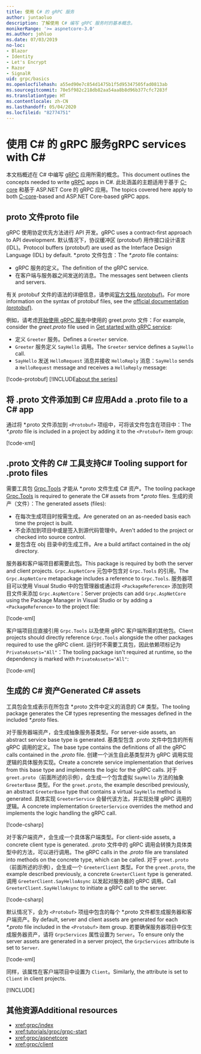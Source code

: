 ```yaml
---
title: 使用 C# 的 gRPC 服务
author: juntaoluo
description: 了解使用 C# 编写 gRPC 服务时的基本概念。
monikerRange: '>= aspnetcore-3.0'
ms.author: johluo
ms.date: 07/03/2019
no-loc:
- Blazor
- Identity
- Let's Encrypt
- Razor
- SignalR
uid: grpc/basics
ms.openlocfilehash: a55ed90e7c854d1475b1f5d95347505fad0813ab
ms.sourcegitcommit: 70e5f982c218db82aa54aa8b8d96b377cfc7283f
ms.translationtype: HT
ms.contentlocale: zh-CN
ms.lasthandoff: 05/04/2020
ms.locfileid: "82774751"
---
```

# <a name="grpc-services-with-c"></a><span data-ttu-id="655ab-103">使用 C\# 的 gRPC 服务</span><span class="sxs-lookup"><span data-stu-id="655ab-103">gRPC services with C\#</span></span>

<span data-ttu-id="655ab-104">本文档概述在 C# 中编写 [gRPC](https://grpc.io/docs/guides/) 应用所需的概念。</span><span class="sxs-lookup"><span data-stu-id="655ab-104">This document outlines the concepts needed to write [gRPC](https://grpc.io/docs/guides/) apps in C#.</span></span> <span data-ttu-id="655ab-105">此处涵盖的主题适用于基于 [C-core](https://grpc.io/blog/grpc-stacks) 和基于 ASP.NET Core 的 gRPC 应用。</span><span class="sxs-lookup"><span data-stu-id="655ab-105">The topics covered here apply to both [C-core](https://grpc.io/blog/grpc-stacks)-based and ASP.NET Core-based gRPC apps.</span></span>

## <a name="proto-file"></a><span data-ttu-id="655ab-106">proto 文件</span><span class="sxs-lookup"><span data-stu-id="655ab-106">proto file</span></span>

<span data-ttu-id="655ab-107">gRPC 使用协定优先方法进行 API 开发。</span><span class="sxs-lookup"><span data-stu-id="655ab-107">gRPC uses a contract-first approach to API development.</span></span> <span data-ttu-id="655ab-108">默认情况下，协议缓冲区 (protobuf) 用作接口设计语言 (IDL)。</span><span class="sxs-lookup"><span data-stu-id="655ab-108">Protocol buffers (protobuf) are used as the Interface Design Language (IDL) by default.</span></span> <span data-ttu-id="655ab-109">\*.proto  文件包含：</span><span class="sxs-lookup"><span data-stu-id="655ab-109">The *\*.proto* file contains:</span></span>

* <span data-ttu-id="655ab-110">gRPC 服务的定义。</span><span class="sxs-lookup"><span data-stu-id="655ab-110">The definition of the gRPC service.</span></span>
* <span data-ttu-id="655ab-111">在客户端与服务器之间发送的消息。</span><span class="sxs-lookup"><span data-stu-id="655ab-111">The messages sent between clients and servers.</span></span>

<span data-ttu-id="655ab-112">有关 protobuf 文件的语法的详细信息，请参阅[官方文档 (protobuf)](https://developers.google.com/protocol-buffers/docs/proto3)。</span><span class="sxs-lookup"><span data-stu-id="655ab-112">For more information on the syntax of protobuf files, see the [official documentation (protobuf)](https://developers.google.com/protocol-buffers/docs/proto3).</span></span>

<span data-ttu-id="655ab-113">例如，请考虑[开始使用 gRPC 服务](xref:tutorials/grpc/grpc-start)中使用的 greet.proto  文件：</span><span class="sxs-lookup"><span data-stu-id="655ab-113">For example, consider the *greet.proto* file used in [Get started with gRPC service](xref:tutorials/grpc/grpc-start):</span></span>

* <span data-ttu-id="655ab-114">定义 `Greeter` 服务。</span><span class="sxs-lookup"><span data-stu-id="655ab-114">Defines a `Greeter` service.</span></span>
* <span data-ttu-id="655ab-115">`Greeter` 服务定义 `SayHello` 调用。</span><span class="sxs-lookup"><span data-stu-id="655ab-115">The `Greeter` service defines a `SayHello` call.</span></span>
* <span data-ttu-id="655ab-116">`SayHello` 发送 `HelloRequest` 消息并接收 `HelloReply` 消息：</span><span class="sxs-lookup"><span data-stu-id="655ab-116">`SayHello` sends a `HelloRequest` message and receives a `HelloReply` message:</span></span>

[!code-protobuf[](~/tutorials/grpc/grpc-start/sample/GrpcGreeter/Protos/greet.proto)]
[!INCLUDE[about the series](~/includes/code-comments-loc.md)]

## <a name="add-a-proto-file-to-a-c-app"></a><span data-ttu-id="655ab-117">将 .proto 文件添加到 C\# 应用</span><span class="sxs-lookup"><span data-stu-id="655ab-117">Add a .proto file to a C\# app</span></span>

<span data-ttu-id="655ab-118">通过将 \*.proto  文件添加到 `<Protobuf>` 项组中，可将该文件包含在项目中：</span><span class="sxs-lookup"><span data-stu-id="655ab-118">The *\*.proto* file is included in a project by adding it to the `<Protobuf>` item group:</span></span>

[!code-xml[](~/tutorials/grpc/grpc-start/sample/GrpcGreeter/GrpcGreeter.csproj?highlight=2&range=7-9)]

## <a name="c-tooling-support-for-proto-files"></a><span data-ttu-id="655ab-119">.proto 文件的 C# 工具支持</span><span class="sxs-lookup"><span data-stu-id="655ab-119">C# Tooling support for .proto files</span></span>

<span data-ttu-id="655ab-120">需要工具包 [Grpc.Tools](https://www.nuget.org/packages/Grpc.Tools/) 才能从 \*.proto  文件生成 C# 资产。</span><span class="sxs-lookup"><span data-stu-id="655ab-120">The tooling package [Grpc.Tools](https://www.nuget.org/packages/Grpc.Tools/) is required to generate the C# assets from *\*.proto* files.</span></span> <span data-ttu-id="655ab-121">生成的资产（文件）：</span><span class="sxs-lookup"><span data-stu-id="655ab-121">The generated assets (files):</span></span>

* <span data-ttu-id="655ab-122">在每次生成项目时按需生成。</span><span class="sxs-lookup"><span data-stu-id="655ab-122">Are generated on an as-needed basis each time the project is built.</span></span>
* <span data-ttu-id="655ab-123">不会添加到项目中或是签入到源代码管理中。</span><span class="sxs-lookup"><span data-stu-id="655ab-123">Aren't added to the project or checked into source control.</span></span>
* <span data-ttu-id="655ab-124">是包含在 obj  目录中的生成工件。</span><span class="sxs-lookup"><span data-stu-id="655ab-124">Are a build artifact contained in the *obj* directory.</span></span>

<span data-ttu-id="655ab-125">服务器和客户端项目都需要此包。</span><span class="sxs-lookup"><span data-stu-id="655ab-125">This package is required by both the server and client projects.</span></span> <span data-ttu-id="655ab-126">`Grpc.AspNetCore` 元包中包含对 `Grpc.Tools` 的引用。</span><span class="sxs-lookup"><span data-stu-id="655ab-126">The `Grpc.AspNetCore` metapackage includes a reference to `Grpc.Tools`.</span></span> <span data-ttu-id="655ab-127">服务器项目可以使用 Visual Studio 中的包管理器或通过将 `<PackageReference>` 添加到项目文件来添加 `Grpc.AspNetCore`：</span><span class="sxs-lookup"><span data-stu-id="655ab-127">Server projects can add `Grpc.AspNetCore` using the Package Manager in Visual Studio or by adding a `<PackageReference>` to the project file:</span></span>

[!code-xml[](~/tutorials/grpc/grpc-start/sample/GrpcGreeter/GrpcGreeter.csproj?highlight=1&range=12)]

<span data-ttu-id="655ab-128">客户端项目应直接引用 `Grpc.Tools` 以及使用 gRPC 客户端所需的其他包。</span><span class="sxs-lookup"><span data-stu-id="655ab-128">Client projects should directly reference `Grpc.Tools` alongside the other packages required to use the gRPC client.</span></span> <span data-ttu-id="655ab-129">运行时不需要工具包，因此依赖项标记为 `PrivateAssets="All"`：</span><span class="sxs-lookup"><span data-stu-id="655ab-129">The tooling package isn't required at runtime, so the dependency is marked with `PrivateAssets="All"`:</span></span>

[!code-xml[](~/tutorials/grpc/grpc-start/sample/GrpcGreeterClient/GrpcGreeterClient.csproj?highlight=3&range=9-11)]

## <a name="generated-c-assets"></a><span data-ttu-id="655ab-130">生成的 C# 资产</span><span class="sxs-lookup"><span data-stu-id="655ab-130">Generated C# assets</span></span>

<span data-ttu-id="655ab-131">工具包会生成表示在所包含 \*.proto  文件中定义的消息的 C# 类型。</span><span class="sxs-lookup"><span data-stu-id="655ab-131">The tooling package generates the C# types representing the messages defined in the included *\*.proto* files.</span></span>

<span data-ttu-id="655ab-132">对于服务器端资产，会生成抽象服务基类型。</span><span class="sxs-lookup"><span data-stu-id="655ab-132">For server-side assets, an abstract service base type is generated.</span></span> <span data-ttu-id="655ab-133">基类型包含 .proto  文件中包含的所有 gRPC 调用的定义。</span><span class="sxs-lookup"><span data-stu-id="655ab-133">The base type contains the definitions of all the gRPC calls contained in the *.proto* file.</span></span> <span data-ttu-id="655ab-134">创建一个派生自此基类型并为 gRPC 调用实现逻辑的具体服务实现。</span><span class="sxs-lookup"><span data-stu-id="655ab-134">Create a concrete service implementation that derives from this base type and implements the logic for the gRPC calls.</span></span> <span data-ttu-id="655ab-135">对于 `greet.proto`（前面所述的示例），会生成一个包含虚拟 `SayHello` 方法的抽象 `GreeterBase` 类型。</span><span class="sxs-lookup"><span data-stu-id="655ab-135">For the `greet.proto`, the example described previously, an abstract `GreeterBase` type that contains a virtual `SayHello` method is generated.</span></span> <span data-ttu-id="655ab-136">具体实现 `GreeterService` 会替代该方法，并实现处理 gRPC 调用的逻辑。</span><span class="sxs-lookup"><span data-stu-id="655ab-136">A concrete implementation `GreeterService` overrides the method and implements the logic handling the gRPC call.</span></span>

[!code-csharp[](~/tutorials/grpc/grpc-start/sample/GrpcGreeter/Services/GreeterService.cs?name=snippet)]

<span data-ttu-id="655ab-137">对于客户端资产，会生成一个具体客户端类型。</span><span class="sxs-lookup"><span data-stu-id="655ab-137">For client-side assets, a concrete client type is generated.</span></span> <span data-ttu-id="655ab-138">.proto  文件中的 gRPC 调用会转换为具体类型中的方法，可以进行调用。</span><span class="sxs-lookup"><span data-stu-id="655ab-138">The gRPC calls in the *.proto* file are translated into methods on the concrete type, which can be called.</span></span> <span data-ttu-id="655ab-139">对于 `greet.proto`（前面所述的示例），会生成一个 `GreeterClient` 类型。</span><span class="sxs-lookup"><span data-stu-id="655ab-139">For the `greet.proto`, the example described previously, a concrete `GreeterClient` type is generated.</span></span> <span data-ttu-id="655ab-140">调用 `GreeterClient.SayHelloAsync` 以发起对服务器的 gRPC 调用。</span><span class="sxs-lookup"><span data-stu-id="655ab-140">Call `GreeterClient.SayHelloAsync` to initiate a gRPC call to the server.</span></span>

[!code-csharp[](~/tutorials/grpc/grpc-start/sample/GrpcGreeterClient/Program.cs?name=snippet)]

<span data-ttu-id="655ab-141">默认情况下，会为 `<Protobuf>` 项组中包含的每个 \*.proto  文件都生成服务器和客户端资产。</span><span class="sxs-lookup"><span data-stu-id="655ab-141">By default, server and client assets are generated for each *\*.proto* file included in the `<Protobuf>` item group.</span></span> <span data-ttu-id="655ab-142">若要确保服务器项目中仅生成服务器资产，请将 `GrpcServices` 属性设置为 `Server`。</span><span class="sxs-lookup"><span data-stu-id="655ab-142">To ensure only the server assets are generated in a server project, the `GrpcServices` attribute is set to `Server`.</span></span>

[!code-xml[](~/tutorials/grpc/grpc-start/sample/GrpcGreeter/GrpcGreeter.csproj?highlight=2&range=7-9)]

<span data-ttu-id="655ab-143">同样，该属性在客户端项目中设置为 `Client`。</span><span class="sxs-lookup"><span data-stu-id="655ab-143">Similarly, the attribute is set to `Client` in client projects.</span></span>

[!INCLUDE[](~/includes/gRPCazure.md)]

## <a name="additional-resources"></a><span data-ttu-id="655ab-144">其他资源</span><span class="sxs-lookup"><span data-stu-id="655ab-144">Additional resources</span></span>

* <xref:grpc/index>
* <xref:tutorials/grpc/grpc-start>
* <xref:grpc/aspnetcore>
* <xref:grpc/client>
